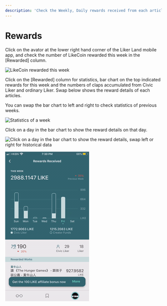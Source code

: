 ```yaml
---
description: 'Check the Weekly, Daily rewards received from each articles'
---
```


# Rewards

Click on the avator at the lower right hand corner of the Liker Land mobile app, and check the number of LikeCoin rewarded this week in the \[Rewarded\] column.

![LikeCoin rewarded this week](https://gblobscdn.gitbook.com/assets%2F-LL4mdaVjNgL6A1--PV0%2F-MDKMSCLmfO7W7pRfp9_%2F-MDKNfIMaqa7uwe6M8r3%2FIMG_0668.PNG?alt=media&token=345300b5-7d58-429e-8e32-880f825d0a4e)

Click on the \[Rewarded\] column for statistics, bar chart on the top indicated rewards for this week and the numbers of claps accumulated from Civic Liker and ordinary Liker. Swap below shows the reward details of each articles.

You can swap the bar chart to left and right to check statistics of previous weeks.

![Statistics of a week](https://gblobscdn.gitbook.com/assets%2F-LL4mdaVjNgL6A1--PV0%2F-M7_Gq-kkgSt-axtaE7_%2F-M7_KN-PUfRLLaLQmlXL%2FIMG_0669.PNG?alt=media&token=752affc8-1590-48f5-b3e1-1a1028964baa)

Click on a day in the bar chart to show the reward details on that day.

![Click on a day in the bar chart to show the reward details, swap left or right for historical data](https://gblobscdn.gitbook.com/assets%2F-LL4mdaVjNgL6A1--PV0%2F-M7_Gq-kkgSt-axtaE7_%2F-M7_L7YTCvCIBoPgj9z5%2FIMG_0670.PNG?alt=media&token=bb1fce7e-d9de-473b-8e7f-c7c7826ec107)

![](../../.gitbook/assets/check-rewarded.gif)

